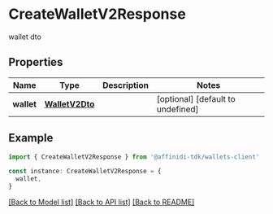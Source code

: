 # CreateWalletV2Response

wallet dto

## Properties

| Name       | Type                              | Description | Notes                             |
| ---------- | --------------------------------- | ----------- | --------------------------------- |
| **wallet** | [**WalletV2Dto**](WalletV2Dto.md) |             | [optional] [default to undefined] |

## Example

```typescript
import { CreateWalletV2Response } from '@affinidi-tdk/wallets-client'

const instance: CreateWalletV2Response = {
  wallet,
}
```

[[Back to Model list]](../README.md#documentation-for-models) [[Back to API list]](../README.md#documentation-for-api-endpoints) [[Back to README]](../README.md)

